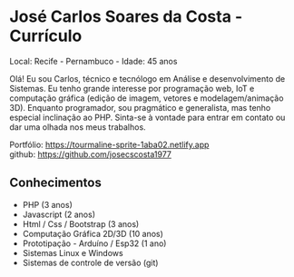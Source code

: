 # José Carlos Soares da Costa - Currículo

Local: Recife - Pernambuco - Idade: 45 anos

Olá! 
Eu sou Carlos, técnico e tecnólogo em Análise e desenvolvimento de Sistemas. Eu tenho grande interesse por programação web, IoT e computação gráfica (edição de imagem, vetores e modelagem/animação 3D). Enquanto programador, sou pragmático e generalista, mas tenho especial inclinação ao PHP. Sinta-se à vontade para entrar em contato ou dar uma olhada nos meus trabalhos.

Portfólio: https://tourmaline-sprite-1aba02.netlify.app  
github: https://github.com/josecscosta1977

## Conhecimentos

- PHP (3 anos)
- Javascript (2 anos)
- Html / Css / Bootstrap (3 anos)
- Computação Gráfica 2D/3D (10 anos)
- Prototipação - Arduíno / Esp32 (1 ano)
- Sistemas Linux e Windows
- Sistemas de controle de versão (git)
